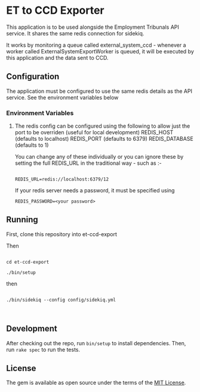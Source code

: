 # ET to CCD Exporter

This application is to be used alongside the Employment Tribunals API service.  It shares the same redis connection
for sidekiq.

It works by monitoring a queue called external_system_ccd - whenever a worker called ExternalSystemExportWorker is
queued, it will be executed by this application and the data sent to CCD.

## Configuration

The application must be configured to use the same redis details as the API service.  See the environment variables below

### Environment Variables

1. The redis config can be configured using the following to allow just the port to be overriden (useful for local development)
   REDIS_HOST (defaults to localhost)
   REDIS_PORT (defaults to 6379)
   REDIS_DATABASE (defaults to 1)

   You can change any of these individually or you can ignore these by setting the full
   REDIS_URL in the traditional way - such as :-

   ```

   REDIS_URL=redis://localhost:6379/12

   ```

   If your redis server needs a password, it must be specified using

   ```
   REDIS_PASSWORD=<your password>

   ```



## Running

First, clone this repository into et-ccd-export

Then

```

cd et-ccd-export

./bin/setup

```

then

```

./bin/sidekiq --config config/sidekiq.yml



```
## Development

After checking out the repo, run `bin/setup` to install dependencies. Then, run `rake spec` to run the tests.

## License
The gem is available as open source under the terms of the [MIT License](https://opensource.org/licenses/MIT).
